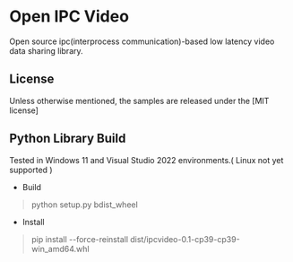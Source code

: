 # Open IPC Video
Open source ipc(interprocess communication)-based low latency video data sharing library.

## License
Unless otherwise mentioned, the samples are released under the [MIT license]

## Python Library Build
Tested in Windows 11 and Visual Studio 2022 environments.( Linux not yet supported )

* Build
> python setup.py bdist_wheel
* Install
> pip install --force-reinstall dist/ipcvideo-0.1-cp39-cp39-win_amd64.whl
